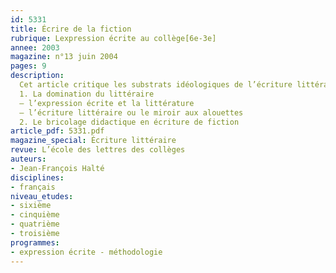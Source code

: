 ```yaml
---
id: 5331
title: Écrire de la fiction
rubrique: Lexpression écrite au collège[6e-3e]
annee: 2003
magazine: n°13 juin 2004
pages: 9
description: 
  Cet article critique les substrats idéologiques de l’écriture littéraire et développe une réflexion sur l’activité d’écriture et l’apprentissage de l’écriture de fiction.
  1. La domination du littéraire
  – l’expression écrite et la littérature
  – l’écriture littéraire ou le miroir aux alouettes
  2. Le bricolage didactique en écriture de fiction
article_pdf: 5331.pdf
magazine_special: Écriture littéraire
revue: L’école des lettres des collèges
auteurs:
- Jean-François Halté
disciplines:
- français
niveau_etudes:
- sixième
- cinquième
- quatrième
- troisième
programmes:
- expression écrite - méthodologie
---
```

